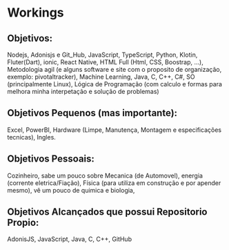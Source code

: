 # Workings

## Objetivos: 
Nodejs, Adonisjs e Git_Hub, JavaScript, TypeScript, Python, Klotin, Fluter(Dart), ionic, React Native, HTML Full (Html, CSS, Boostrap, ...), Metodologia agil (e alguns software e site com o proposito de organização, exemplo: pivotaltracker), Machine Learning, Java, C, C++, C#, SO (principalmente Linux), Lógica de Programação (com calculo e formas para melhora minha interpetação e solução de problemas)

## Objetivos Pequenos (mas importante): 
Excel, PowerBI, Hardware (Limpe, Manutença, Montagem e especificações tecnicas), Ingles.

## Objetivos Pessoais:
Cozinheiro, sabe um pouco sobre Mecanica (de Automovel), energia (corrente eletrica/Fiação), Física (para utiliza em construção e por apender mesmo), vê um pouco de quimica e biologia, 

## Objetivos Alcançados que possui Repositorio Propio: 
AdonisJS, JavaScript, Java, C, C++, GitHub

